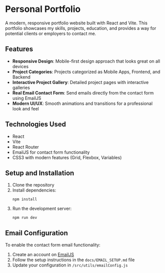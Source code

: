 # Personal Portfolio

A modern, responsive portfolio website built with React and Vite. This portfolio showcases my skills, projects, education, and provides a way for potential clients or employers to contact me.

## Features

- **Responsive Design**: Mobile-first design approach that looks great on all devices
- **Project Categories**: Projects categorized as Mobile Apps, Frontend, and Backend
- **Interactive Project Gallery**: Detailed project pages with interactive galleries
- **Real Email Contact Form**: Send emails directly from the contact form using EmailJS
- **Modern UI/UX**: Smooth animations and transitions for a professional look and feel

## Technologies Used

- React
- Vite
- React Router
- EmailJS for contact form functionality
- CSS3 with modern features (Grid, Flexbox, Variables)

## Setup and Installation

1. Clone the repository
2. Install dependencies:
   ```
   npm install
   ```
3. Run the development server:
   ```
   npm run dev
   ```

## Email Configuration

To enable the contact form email functionality:

1. Create an account on [EmailJS](https://www.emailjs.com/)
2. Follow the setup instructions in the `docs/EMAIL_SETUP.md` file
3. Update your configuration in `/src/utils/emailConfig.js`
